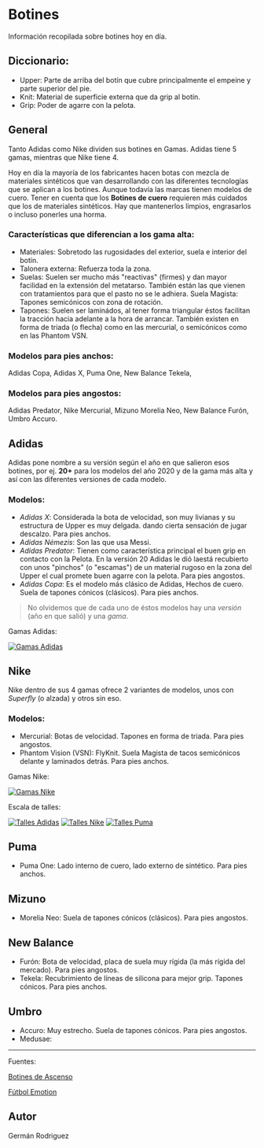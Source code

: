 # Botines
Información recopilada sobre botines hoy en día.

## Diccionario:
- Upper: Parte de arriba del botín que cubre principalmente el empeine y parte superior del pie.
- Knit: Material de superficie externa que da grip al botín.
- Grip: Poder de agarre con la pelota.

## General
Tanto Adidas como Nike dividen sus botines en Gamas. Adidas tiene 5 gamas, mientras que Nike tiene 4.

Hoy en día la mayoría de los fabricantes hacen botas con mezcla de materiales sintéticos que van desarrollando con las diferentes tecnologías que se aplican a los botines.
Aunque todavía las marcas tienen modelos de cuero. Tener en cuenta que los **__Botines de cuero__** requieren más cuidados que los de materiales sintéticos. Hay que mantenerlos limpios, engrasarlos o incluso ponerles una horma.

### Características que diferencian a los gama alta:
- Materiales: Sobretodo las rugosidades del exterior, suela e interior del botín.
- Talonera externa: Refuerza toda la zona.
- Suelas: Suelen ser mucho más "reactivas" (firmes) y dan mayor facilidad en la extensión del metatarso. También están las que vienen con tratamientos para que el pasto no se le adhiera.
Suela Magista: Tapones semicónicos con zona de rotación.
- Tapones: Suelen ser laminádos, al tener forma triangular éstos facilitan la tracción hacia adelante a la hora de arrancar. También existen en forma de triada (o flecha) como en las mercurial, o semicónicos como en las Phantom VSN.

### Modelos para pies anchos:
Adidas Copa, Adidas X, Puma One, New Balance Tekela, 

### Modelos para pies angostos:
Adidas Predator, Nike Mercurial, Mizuno Morelia Neo, New Balance Furón, Umbro Accuro.

## Adidas
Adidas pone nombre a su versión según el año en que salieron esos botines, por ej. **20+** para los modelos del año 2020 y de la gama más alta y así con las diferentes versiones de cada modelo.

### Modelos:
- _Adidas X_: Considerada la bota de velocidad, son muy livianas y su estructura de Upper es muy delgada. dando cierta sensación de jugar descalzo. Para pies anchos.
- _Adidas Némezis_: Son las que usa Messi.
- _Adidas Predator_: Tienen como característica principal el buen grip en contacto con la Pelota. En la versión 20 Adidas le dió laestá recubierto con unos "pinchos" (o "escamas") de un material rugoso en la zona del Upper el cual promete buen agarre con la pelota. Para pies angostos.
- _Adidas Copa_: Es el modelo más clásico de Adidas, Hechos de cuero. Suela de tapones cónicos (clásicos). Para pies anchos.

> No olvidemos que de cada uno de éstos modelos hay una _versión_ (año en que salió) y una _gama_.

Gamas Adidas:

[![Gamas Adidas](/imagenes/gamas_Adidas.png)](/imagenes/gamas_Adidas.png)

## Nike
Nike dentro de sus 4 gamas ofrece 2 variantes de modelos, unos con _Superfly_ (o alzada) y otros sin eso.

### Modelos:
+ Mercurial: Botas de velocidad. Tapones en forma de triada. Para pies angostos.
+ Phantom Vision (VSN): FlyKnit. Suela Magista de tacos semicónicos delante y laminados detrás. Para pies anchos.

Gamas Nike:

[![Gamas Nike](/imagenes/gamas_Nike.png)](/imagenes/gamas_Nike.png)

Escala de talles:

[![Talles Adidas](/imagenes/talles_Adidas.png)](/imagenes/talles_Adidas.png) [![Talles Nike](/imagenes/talles_Nike.png)](/imagenes/talles_Nike.png) [![Talles Puma](/imagenes/talles_Puma.png)](/imagenes/talles_Puma.png)

## Puma
+ Puma One: Lado interno de cuero, lado externo de sintético. Para pies anchos.


## Mizuno
+ Morelia Neo: Suela de tapones cónicos (clásicos). Para pies angostos.

## New Balance
+ Furón: Bota de velocidad, placa de suela muy rígida (la más rígida del mercado). Para pies angostos.
+ Tekela: Recubrimiento de líneas de silicona para mejor grip. Tapones cónicos. Para pies anchos.

## Umbro
+ Accuro: Muy estrecho. Suela de tapones cónicos. Para pies angostos.
+ Medusae:



---

Fuentes:

[Botines de Ascenso](https://www.instagram.com/botinesdeascenso/?hl=es-la)

[Fútbol Emotion](https://youtube.com/c/futbolemotion)


## Autor
Germán Rodriguez
